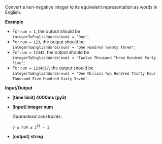 <div class="markdown"><p>Convert a non-negative integer to its equivalent representation as words in English.</p>
<p><strong>Example</strong></p>
<ul>
<li>For <code>num = 1</code>, the output should be<br>
<code>integerToEnglishWords(num) = "One"</code>;</li>
<li>For <code>num = 123</code>, the output should be<br>
<code>integerToEnglishWords(num) = "One Hundred Twenty Three"</code>;</li>
<li>For <code>num = 12345</code>, the output should be<br>
<code>integerToEnglishWords(num) = "Twelve Thousand Three Hundred Forty Five"</code>;</li>
<li>For <code>num = 1234567</code>, the output should be<br>
<code>integerToEnglishWords(num) = "One Million Two Hundred Thirty Four Thousand Five Hundred Sixty Seven"</code>.</li>
</ul>
<p><strong>Input/Output</strong></p>
<ul>
<li><strong>[time limit] 4000ms (py3)</strong></li>
</ul>
<ul>
<li>
<p><strong>[input] integer num</strong></p>
<p><em>Guaranteed constraints:</em><br><br>
<code>0 ≤ num ≤ 2<sup>31</sup> - 1</code>.</p>
</li>
<li>
<p><strong>[output] string</strong></p>
</li>
</ul>
</div>